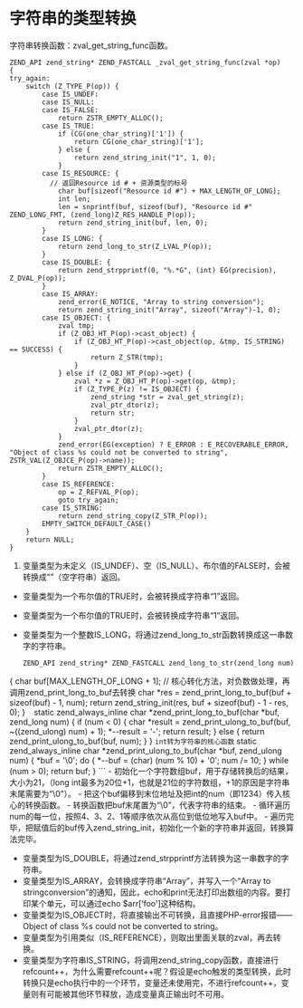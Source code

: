 # 字符串的类型转换
字符串转换函数：zval_get_string_func函数。

```
ZEND_API zend_string* ZEND_FASTCALL _zval_get_string_func(zval *op) 
{
try_again:
	switch (Z_TYPE_P(op)) {
		case IS_UNDEF:
		case IS_NULL:
		case IS_FALSE:
			return ZSTR_EMPTY_ALLOC();
		case IS_TRUE:
			if (CG(one_char_string)['1']) {
				return CG(one_char_string)['1'];
			} else {
				return zend_string_init("1", 1, 0);
			}
		case IS_RESOURCE: {
		  // 返回Resource id # + 资源类型的标号
			char buf[sizeof("Resource id #") + MAX_LENGTH_OF_LONG];
			int len;
			len = snprintf(buf, sizeof(buf), "Resource id #" ZEND_LONG_FMT, (zend_long)Z_RES_HANDLE_P(op));
			return zend_string_init(buf, len, 0);
		}
		case IS_LONG: {
			return zend_long_to_str(Z_LVAL_P(op));
		}
		case IS_DOUBLE: {
			return zend_strpprintf(0, "%.*G", (int) EG(precision), Z_DVAL_P(op));
		}
		case IS_ARRAY:
			zend_error(E_NOTICE, "Array to string conversion");
			return zend_string_init("Array", sizeof("Array")-1, 0);
		case IS_OBJECT: {
			zval tmp;
			if (Z_OBJ_HT_P(op)->cast_object) {
				if (Z_OBJ_HT_P(op)->cast_object(op, &tmp, IS_STRING) == SUCCESS) {
					return Z_STR(tmp);
				}
			} else if (Z_OBJ_HT_P(op)->get) {
				zval *z = Z_OBJ_HT_P(op)->get(op, &tmp);
				if (Z_TYPE_P(z) != IS_OBJECT) {
					zend_string *str = zval_get_string(z);
					zval_ptr_dtor(z);
					return str;
				}
				zval_ptr_dtor(z);
			}
			zend_error(EG(exception) ? E_ERROR : E_RECOVERABLE_ERROR, "Object of class %s could not be converted to string", ZSTR_VAL(Z_OBJCE_P(op)->name));
			return ZSTR_EMPTY_ALLOC();
		}
		case IS_REFERENCE:
			op = Z_REFVAL_P(op);
			goto try_again;
		case IS_STRING:
			return zend_string_copy(Z_STR_P(op));
		EMPTY_SWITCH_DEFAULT_CASE()
	}
	return NULL;
}
```

1. 变量类型为未定义（IS_UNDEF）、空（IS_NULL）、布尔值的FALSE时，会被转换成“”（空字符串）返回。
- 变量类型为一个布尔值的TRUE时，会被转换成字符串“1”返回。
- 变量类型为一个布尔值的TRUE时，会被转换成字符串“1”返回。
- 变量类型为一个整数IS_LONG，将通过zend_long_to_str函数转换成这一串数字的字符串。

    ```
    ZEND_API zend_string* ZEND_FASTCALL zend_long_to_str(zend_long num) 
{
	   char buf[MAX_LENGTH_OF_LONG + 1];
	   // 核心转化方法，对负数做处理，再调用zend_print_long_to_buf去转换
	   char *res = zend_print_long_to_buf(buf + sizeof(buf) - 1, num);
	   return zend_string_init(res, buf + sizeof(buf) - 1 - res, 0);
}
    ```
    ```
    static zend_always_inline char *zend_print_long_to_buf(char *buf, zend_long num) {
	   if (num < 0) {
	       char *result = zend_print_ulong_to_buf(buf, ~((zend_ulong) num) + 1);
	       *--result = '-';
		  return result;
	   } else {
	       return zend_print_ulong_to_buf(buf, num);
	   }
}
    ```
    int转为字符串的核心函数
    ```
    static zend_always_inline char *zend_print_ulong_to_buf(char *buf, zend_ulong num) {
	   *buf = '\0';
	   do {
		  *--buf = (char) (num % 10) + '0';
		  num /= 10;
	   } while (num > 0);
	   return buf;
}
    ```
    - 初始化一个字符数组buf，用于存储转换后的结果，大小为21，（long int最多为20位+1，也就是21位的字符数组，+1的原因是字符串末尾需要为“\0”）。
    - 把这个buf偏移到末位地址及把int的num（即1234）传入核心的转换函数。
    - 转换函数把buf末尾置为“\0”，代表字符串的结束。
    - 循环遍历num的每一位，按照4、3、2、1等顺序依次从高位到低位地写入buf中。
    - 遍历完毕，把赋值后的buf传入zend_string_init，初始化一个新的字符串并返回，转换算法完毕。
- 变量类型为IS_DOUBLE，将通过zend_strpprintf方法转换为这一串数字的字符串。
- 变量类型为IS_ARRAY，会转换成字符串“Array”，并写入一个“Array to stringconversion”的通知，因此，echo和print无法打印出数组的内容。要打印某个单元，可以通过echo $arr[‘foo']这种结构。
- 变量类型为IS_OBJECT时，将直接输出不可转换，且直接PHP-error报错——Object of class %s could not be converted to string。
- 变量类型为引用类似（IS_REFERENCE），则取出里面关联的zval，再去转换。
- 变量类型为字符串IS_STRING，将调用zend_string_copy函数，直接进行refcount++，为什么需要refcount++呢？假设是echo触发的类型转换，此时转换只是echo执行中的一个环节，变量还未使用完，不进行refcount++，变量则有可能被其他环节释放，造成变量真正输出时不可用。